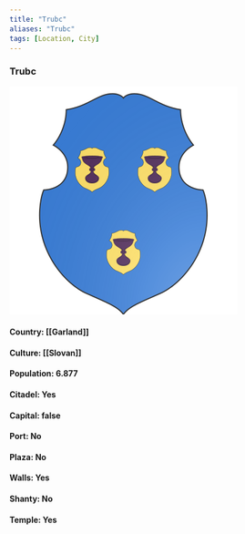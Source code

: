 ```yaml
---
title: "Trubc"
aliases: "Trubc"
tags: [Location, City]
---
```

### Trubc
![](attachment/6f845590a810151f0c554713f296694a.svg)

#### Country: [[Garland]]

#### Culture: [[Slovan]]

#### Population: 6.877

#### Citadel: Yes

#### Capital: false

#### Port: No

#### Plaza: No

#### Walls: Yes

#### Shanty: No

#### Temple: Yes

